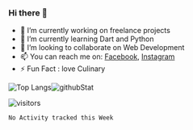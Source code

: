 ### Hi there 👋

- 🔭 I’m currently working on freelance projects
- 🌱 I’m currently learning Dart and Python
- 👯 I’m looking to collaborate on Web Development
- 📫 You can reach me on: [Facebook](https://www.facebook.com/profile.php?id=100010707918616), [Instagram](https://www.instagram.com/nicoardian_n/)
- ⚡ Fun Fact : love Culinary

![Top Langs](https://github-readme-stats.vercel.app/api/top-langs/?username=NicoAN42&theme=tokyonight)![githubStat](https://github-readme-stats.vercel.app/api?username=NicoAN42&show_icons=true&theme=tokyonight)

![visitors](https://visitor-badge.glitch.me/badge?page_id=page.id)

<!--START_SECTION:waka-->
```text
No Activity tracked this Week
```
<!--END_SECTION:waka-->
